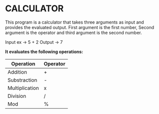 # CALCULATOR

This program is a calculator that takes three arguments as input and provides the evaluated output.
First argument is the first number, Second argument is the operator and third argument is the second number.

Input ex -> 5 + 2
Output   -> 7

**It evaluates the following operations:**

Operation | Operator
--------- | --------
Addition | +
Substraction | -
Multiplication | x
Division | /
Mod | %

